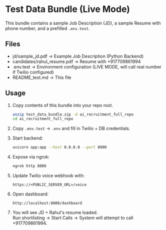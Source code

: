 # Test Data Bundle (Live Mode)

This bundle contains a sample Job Description (JD), a sample Resume with phone number, and a prefilled `.env.test`.

## Files
- jd/sample_jd.pdf → Example Job Description (Python Backend)
- candidates/rahul_resume.pdf → Resume with +917709861994
- .env.test → Environment configuration (LIVE MODE, will call real number if Twilio configured)
- README_test.md → This file

## Usage
1. Copy contents of this bundle into your repo root.
   ```bash
   unzip test_data_bundle.zip -d ai_recruitment_full_repo
   cd ai_recruitment_full_repo
   ```

2. Copy `.env.test` → `.env` and fill in Twilio + DB credentials.

3. Start backend:
   ```bash
   uvicorn app:app --host 0.0.0.0 --port 8000
   ```

4. Expose via ngrok:
   ```bash
   ngrok http 8000
   ```

5. Update Twilio voice webhook with:
   ```
   https://<PUBLIC_SERVER_URL>/voice
   ```

6. Open dashboard:
   ```
   http://localhost:8000/dashboard
   ```

7. You will see JD + Rahul's resume loaded.  
   Run shortlisting → Start Calls → System will attempt to call +917709861994.

